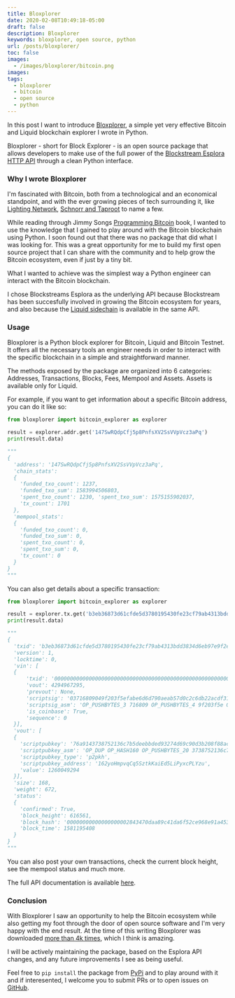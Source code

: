 ```yaml
---
title: Bloxplorer
date: 2020-02-08T10:49:18-05:00
draft: false
description: Bloxplorer
keywords: bloxplorer, open source, python
url: /posts/bloxplorer/
toc: false
images:
  - /images/bloxplorer/bitcoin.png
images:
tags:
  - bloxplorer
  - bitcoin
  - open source
  - python
---
```


In this post I want to introduce [Bloxplorer](https://github.com/valinsky/bloxplorer), a simple yet very effective Bitcoin and Liquid blockchain explorer I wrote in Python.

Bloxplorer - short for Block Explorer - is an open source package that allows developers to make use of the full power of the [Blockstream Esplora HTTP API](https://github.com/Blockstream/esplora/blob/master/API.md) through a clean Python interface.

### Why I wrote Bloxplorer

I'm fascinated with Bitcoin, both from a technological and an economical standpoint, and with the ever growing pieces of tech surrounding it, like [Lighting Network](https://lightning.network/), [Schnorr and Taproot](https://bitcoinmagazine.com/articles/taproot-coming-what-it-and-how-it-will-benefit-bitcoin) to name a few.

While reading through Jimmy Songs [Programming Bitcoin](https://github.com/jimmysong/programmingbitcoin) book, I wanted to use the knowledge that I gained to play around with the Bitcoin blockchain using Python. I soon found out that there was no package that did what I was looking for. This was a great opportunity for me to build my first open source project that I can share with the community and to help grow the Bitcoin ecosystem, even if just by a tiny bit.

What I wanted to achieve was the simplest way a Python engineer can interact with the Bitcoin blockchain.

I chose Blockstreams Esplora as the underlying API because Blockstream has been succesfully involved in growing the Bitcoin ecosystem for years, and also because the [Liquid sidechain](https://blockstream.com/liquid/) is available in the same API.

### Usage

Bloxplorer is a Python block explorer for Bitcoin, Liquid and Bitcoin Testnet. It offers all the necessary tools an engineer needs in order to interact with the specific blockchain in a simple and straightforward manner.

The methods exposed by the package are organized into 6 categories: Addresses, Transactions, Blocks, Fees, Mempool and Assets. Assets is available only for Liquid.

For example, if you want to get information about a specific Bitcoin address, you can do it like so:

```python
from bloxplorer import bitcoin_explorer as explorer

result = explorer.addr.get('147SwRQdpCfj5p8PnfsXV2SsVVpVcz3aPq')
print(result.data)

"""
{
  'address': '147SwRQdpCfj5p8PnfsXV2SsVVpVcz3aPq',
  'chain_stats':
  {
    'funded_txo_count': 1237,
    'funded_txo_sum': 1583994506803,
    'spent_txo_count': 1230, 'spent_txo_sum': 1575155902037,
    'tx_count': 1701
  },
  'mempool_stats':
  {
    'funded_txo_count': 0,
    'funded_txo_sum': 0,
    'spent_txo_count': 0,
    'spent_txo_sum': 0,
    'tx_count': 0
  }
}
"""
```

You can also get details about a specific transaction:

```python
from bloxplorer import bitcoin_explorer as explorer

result = explorer.tx.get('b3eb36873d61cfde5d3780195430fe23cf79ab4313bdd3834d6eb97e9f2e9c8c')
print(result.data)

"""
{
  'txid': 'b3eb36873d61cfde5d3780195430fe23cf79ab4313bdd3834d6eb97e9f2e9c8c',
  'version': 1,
  'locktime': 0,
  'vin': [
  {
      'txid': '0000000000000000000000000000000000000000000000000000000000000000',
      'vout': 4294967295,
      'prevout': None,
      'scriptsig': '03716809049f203f5efabe6d6d790aeab57d0c2c6db22acdf312204864aa6e0804d236bcfbf3193f216ac0aef8040000000000000008180052c2d7050000142f70726f68617368696e672e636f6d9b1d02002f',
      'scriptsig_asm': 'OP_PUSHBYTES_3 716809 OP_PUSHBYTES_4 9f203f5e OP_RETURN_250 OP_RETURN_190 OP_2DROP OP_2DROP OP_PICK OP_PUSHBYTES_10 eab57d0c2c6db22acdf3 OP_PUSHBYTES_18 204864aa6e0804d236bcfbf3193f216ac0ae OP_RETURN_248 OP_PUSHBYTES_4 00000000 OP_0 OP_0 OP_0 OP_PUSHBYTES_8 180052c2d7050000 OP_PUSHBYTES_20 2f70726f68617368696e672e636f6d9b1d02002f',
      'is_coinbase': True,
      'sequence': 0
  }],
  'vout': [
  {
    'scriptpubkey': '76a9143738752136c7b5deebbded93274d69c90d3b208f88ac',
    'scriptpubkey_asm': 'OP_DUP OP_HASH160 OP_PUSHBYTES_20 3738752136c7b5deebbded93274d69c90d3b208f OP_EQUALVERIFY OP_CHECKSIG',
    'scriptpubkey_type': 'p2pkh',
    'scriptpubkey_address': '162yoHmpvqCq5SztkKaiEd5LiPyxcPLYzu',
    'value': 1260049294
  }],
  'size': 168,
  'weight': 672,
  'status': 
  {
    'confirmed': True,
    'block_height': 616561,
    'block_hash': '00000000000000000002843470daa89c41da6f52ce968e91a45385202cc813c4',
    'block_time': 1581195408
  }
}
"""
```

You can also post your own transactions, check the current block height, see the mempool status and much more.

The full API documentation is available [here](https://valinsky.me/bloxplorer/index.html).

### Conclusion

With Bloxplorer I saw an opportunity to help the Bitcoin ecosystem while also getting my foot through the door of open source software and I'm very happy with the end result. At the time of this writing Bloxplorer was downloaded [more than 4k times](https://pepy.tech/project/bloxplorer/), which I think is amazing.

I will be actively maintaining the package, based on the Esplora API changes, and any future improvements I see as being useful.

Feel free to `pip install` the package from [PyPi](https://pypi.org/project/bloxplorer/) and to play around with it and if interesented, I welcome you to submit PRs or to open issues on [GitHub](https://github.com/valinsky/bloxplorer).

